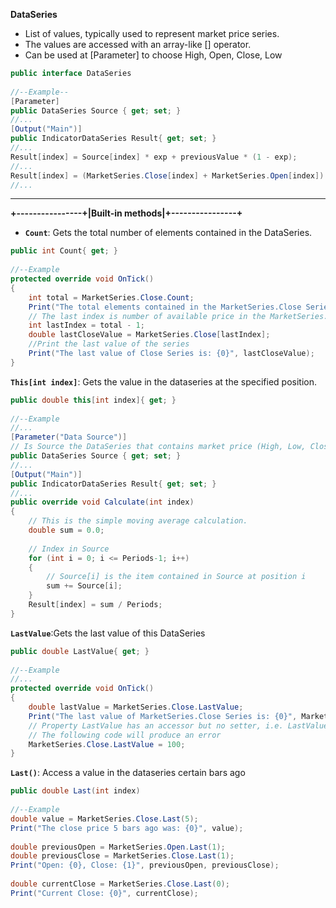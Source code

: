 **DataSeries**
* List of values, typically used to represent market price series.
* The values are accessed with an array-like [] operator.
* Can be used at [Parameter] to choose High, Open, Close, Low
```cs
public interface DataSeries
 
//--Example--
[Parameter]
public DataSeries Source { get; set; }
//...
[Output("Main")]        
public IndicatorDataSeries Result{ get; set; }
//...
Result[index] = Source[index] * exp + previousValue * (1 - exp);
//...
Result[index] = (MarketSeries.Close[index] + MarketSeries.Open[index]) / 2;
//...
```
---
**+----------------+|Built-in methods|+----------------+**
* **```Count```**: Gets the total number of elements contained in the DataSeries.
```cs
public int Count{ get; }
    
//--Example
protected override void OnTick()
{
    int total = MarketSeries.Close.Count;
    Print("The total elements contained in the MarketSeries.Close Series is: {0}", total);
    // The last index is number of available price in the MarketSeries.Close
    int lastIndex = total - 1;    
    double lastCloseValue = MarketSeries.Close[lastIndex];
    //Print the last value of the series
    Print("The last value of Close Series is: {0}", lastCloseValue);
}
```
**```This[int index]```**: Gets the value in the dataseries at the specified position.
```cs
public double this[int index]{ get; }
    
//--Example
//...
[Parameter("Data Source")]
// Is Source the DataSeries that contains market price (High, Low, Close, Open) that we need to choose from?
public DataSeries Source { get; set; }
//...
[Output("Main")]
public IndicatorDataSeries Result{ get; set; }
//...
public override void Calculate(int index)
{
    // This is the simple moving average calculation.
    double sum = 0.0;
    
    // Index in Source
    for (int i = 0; i <= Periods-1; i++)
    {
        // Source[i] is the item contained in Source at position i
        sum += Source[i];
    }
    Result[index] = sum / Periods;
}
```
**```LastValue```**:Gets the last value of this DataSeries
```cs
public double LastValue{ get; }
    
//--Example
//...
protected override void OnTick()
{
    double lastValue = MarketSeries.Close.LastValue;
    Print("The last value of MarketSeries.Close Series is: {0}", MarketSeries.Close.LastValue);
    // Property LastValue has an accessor but no setter, i.e. LastValue can be retrieved but not set.
    // The following code will produce an error
    MarketSeries.Close.LastValue = 100;
}
```
**```Last()```**: Access a value in the dataseries certain bars ago
```cs
public double Last(int index)
    
//--Example
double value = MarketSeries.Close.Last(5);
Print("The close price 5 bars ago was: {0}", value);
    
double previousOpen = MarketSeries.Open.Last(1);
double previousClose = MarketSeries.Close.Last(1);  
Print("Open: {0}, Close: {1}", previousOpen, previousClose);
    
double currentClose = MarketSeries.Close.Last(0);
Print("Current Close: {0}", currentClose);
```
